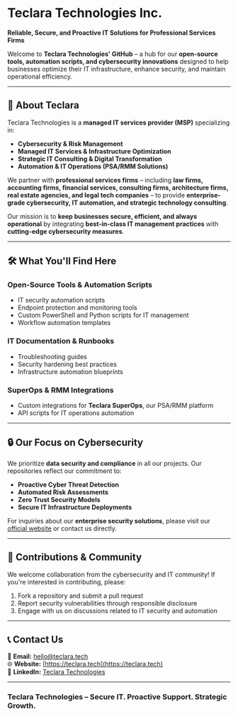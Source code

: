 # Teclara Technologies Inc.

**Reliable, Secure, and Proactive IT Solutions for Professional Services Firms**  

Welcome to **Teclara Technologies' GitHub** – a hub for our **open-source tools, automation scripts, and cybersecurity innovations** designed to help businesses optimize their IT infrastructure, enhance security, and maintain operational efficiency.  

---

## 🚀 About Teclara  

Teclara Technologies is a **managed IT services provider (MSP)** specializing in:  
- **Cybersecurity & Risk Management**  
- **Managed IT Services & Infrastructure Optimization**  
- **Strategic IT Consulting & Digital Transformation**  
- **Automation & IT Operations (PSA/RMM Solutions)**  

We partner with **professional services firms** – including **law firms, accounting firms, financial services, consulting firms, architecture firms, real estate agencies, and legal tech companies** – to provide **enterprise-grade cybersecurity, IT automation, and strategic technology consulting**.  

Our mission is to **keep businesses secure, efficient, and always operational** by integrating **best-in-class IT management practices** with **cutting-edge cybersecurity measures**.

---

## 🛠 What You'll Find Here  

### **Open-Source Tools & Automation Scripts**  
- IT security automation scripts  
- Endpoint protection and monitoring tools  
- Custom PowerShell and Python scripts for IT management  
- Workflow automation templates  

### **IT Documentation & Runbooks**  
- Troubleshooting guides  
- Security hardening best practices  
- Infrastructure automation blueprints  

### **SuperOps & RMM Integrations**  
- Custom integrations for **Teclara SuperOps**, our PSA/RMM platform  
- API scripts for IT operations automation  

---

## 🔒 Our Focus on Cybersecurity  

We prioritize **data security and compliance** in all our projects. Our repositories reflect our commitment to:  
- **Proactive Cyber Threat Detection**  
- **Automated Risk Assessments**  
- **Zero Trust Security Models**  
- **Secure IT Infrastructure Deployments**  

For inquiries about our **enterprise security solutions**, please visit our [official website](https://teclara.tech) or contact us directly.

---

## 📢 Contributions & Community  

We welcome collaboration from the cybersecurity and IT community! If you're interested in contributing, please:  
1. Fork a repository and submit a pull request  
2. Report security vulnerabilities through responsible disclosure  
3. Engage with us on discussions related to IT security and automation  

---

## 📞 Contact Us  

📧 **Email:** [hello@teclara.tech](mailto:hello@teclara.tech)  
🌐 **Website:** [https://teclara.tech](https://teclara.tech)  
🔗 **LinkedIn:** [Teclara Technologies](https://www.linkedin.com/company/teclara-technologies)  

---

### **Teclara Technologies – Secure IT. Proactive Support. Strategic Growth.**
